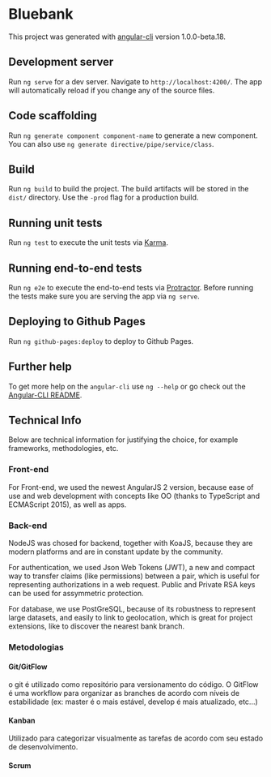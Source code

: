# Bluebank

This project was generated with [angular-cli](https://github.com/angular/angular-cli) version 1.0.0-beta.18.

## Development server
Run `ng serve` for a dev server. Navigate to `http://localhost:4200/`. The app will automatically reload if you change any of the source files.

## Code scaffolding

Run `ng generate component component-name` to generate a new component. You can also use `ng generate directive/pipe/service/class`.

## Build

Run `ng build` to build the project. The build artifacts will be stored in the `dist/` directory. Use the `-prod` flag for a production build.

## Running unit tests

Run `ng test` to execute the unit tests via [Karma](https://karma-runner.github.io).

## Running end-to-end tests

Run `ng e2e` to execute the end-to-end tests via [Protractor](http://www.protractortest.org/).
Before running the tests make sure you are serving the app via `ng serve`.

## Deploying to Github Pages

Run `ng github-pages:deploy` to deploy to Github Pages.

## Further help

To get more help on the `angular-cli` use `ng --help` or go check out the [Angular-CLI README](https://github.com/angular/angular-cli/blob/master/README.md).

## Technical Info

Below are technical information for justifying the choice, for example frameworks, methodologies, etc.

### Front-end

For Front-end, we used the newest AngularJS 2 version, because ease of use and web development with concepts like OO (thanks to TypeScript and ECMAScript 2015), as well as apps. 

### Back-end

NodeJS was chosed for backend, together with KoaJS, because they are modern platforms and are in constant update by the community.

For authentication, we used Json Web Tokens (JWT), a new and compact way to transfer claims (like permissions) between a pair, which is useful for representing authorizations in a web request. Public and Private RSA keys can be used for assymmetric protection.  

For database, we use PostGreSQL, because of its robustness to represent large datasets, and easily to link to geolocation, which is great for project extensions, like to discover the nearest bank branch.

### Metodologias

#### Git/GitFlow
o git é utilizado como repositório para versionamento do código. O 
GitFlow é uma workflow para organizar as branches de acordo com níveis de estabilidade (ex: master é o mais estável, develop é mais atualizado, etc...)
####  Kanban
Utilizado para categorizar visualmente as tarefas de acordo com seu estado de desenvolvimento. 

#### Scrum
